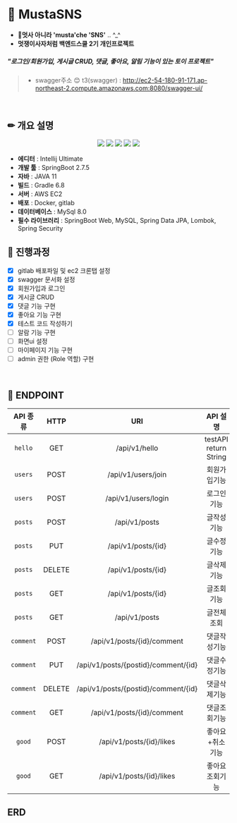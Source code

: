 # 📑 MustaSNS
* 🦁**멋사 아니라 'musta'che 'SNS'** ..  ^_^
* **멋쟁이사자처럼 백엔드스쿨 2기 개인프로젝트**

##### "로그인/회원가입, 게시글 CRUD, 댓글, 좋아요, 알림 기능이 있는 토이 프로젝트" 


> * swagger주소 😊 t3(swagger) : http://ec2-54-180-91-171.ap-northeast-2.compute.amazonaws.com:8080/swagger-ui/ 
    
<br>


## ✏ 개요 설명
<div align="center">
 <img src="https://img.shields.io/badge/SpringBoot-6DB33F.svg?logo=Spring-Boot&logoColor=white" />
 <img src="https://img.shields.io/badge/SpringSecurity-6DB33F.svg?logo=Spring-Security&logoColor=white" />
 <img src="https://img.shields.io/badge/MySQL-3776AB.svg?logo=MySql&logoColor=white" />
 <img src="https://img.shields.io/badge/Docker-2496ED.svg?logo=Docker&logoColor=white" />
 <img src="https://img.shields.io/badge/AmazonEC2-FF9900.svg?logo=Amazon-EC2&logoColor=white" />
</div>

* **에디터** : Intellij Ultimate
* **개발 툴** : SpringBoot 2.7.5
* **자바** : JAVA 11
* **빌드** : Gradle 6.8
* **서버** : AWS EC2
* **배포** : Docker, gitlab
* **데이터베이스** : MySql 8.0
* **필수 라이브러리** : SpringBoot Web, MySQL, Spring Data JPA, Lombok, Spring Security


## 🎨 진행과정

- [x] gitlab 배포파일 및 ec2 크론탭 설정
- [x] swagger 문서화 설정
- [x] 회원가입과 로그인
- [x] 게시글 CRUD
- [x] 댓글 기능 구현
- [x] 좋아요 기능 구현
- [x] 테스트 코드 작성하기 
- [ ] 알람 기능 구현
- [ ] 화면ui 설정
- [ ] 마이페이지 기능 구현
- [ ] admin 권한 (Role 역할) 구현

<br>

## 🎯 ENDPOINT


|API 종류|HTTP|URI|API 설명|
|:-----:|:------------------:|:-----------------------------:|:-----------------------------:|
| `hello` | GET | /api/v1/hello | testAPI return String |
| `users` | POST | /api/v1/users/join | 회원가입기능 |
| `users` | POST | /api/v1/users/login | 로그인기능 |
| `posts` | POST | /api/v1/posts | 글작성기능 |
| `posts` | PUT | /api/v1/posts/{id} | 글수정기능 |
| `posts` | DELETE | /api/v1/posts/{id} | 글삭제기능 |
| `posts` | GET | /api/v1/posts/{id} | 글조회기능 |
| `posts` | GET | /api/v1/posts | 글전체조회 |
| `comment` | POST | /api/v1/posts/{id}/comment | 댓글작성기능 |
| `comment` | PUT | /api/v1/posts/{postid}/comment/{id} | 댓글수정기능 |
| `comment` | DELETE | /api/v1/posts/{postid}/comment/{id} | 댓글삭제기능 |
| `comment` | GET | /api/v1/posts/{id}/comment | 댓글조회기능 |
| `good` | POST | /api/v1/posts/{id}/likes | 좋아요+취소기능 |
| `good` | GET | /api/v1/posts/{id}/likes | 좋아요조회기능 |



## ERD
